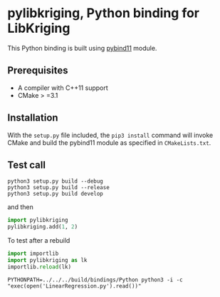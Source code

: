 # pylibkriging, Python binding for LibKriging

This Python binding is built using [pybind11](https://github.com/pybind/pybind11) module.

## Prerequisites

* A compiler with C++11 support
* CMake > =3.1 

## Installation

With the `setup.py` file included, the `pip3 install` command will
invoke CMake and build the pybind11 module as specified in `CMakeLists.txt`.

## Test call

```shell script
python3 setup.py build --debug
python3 setup.py build --release
python3 setup.py build develop
```

and then

```python
import pylibkriging
pylibkriging.add(1, 2)
```

To test after a rebuild
```python
import importlib
import pylibkriging as lk
importlib.reload(lk)
``` 

```shell
PYTHONPATH=../../../build/bindings/Python python3 -i -c "exec(open('LinearRegression.py').read())"
```
